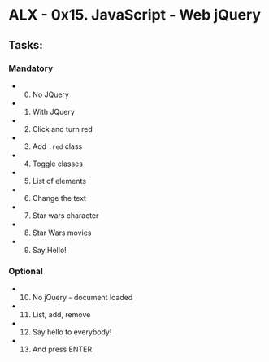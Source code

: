 # ALX - 0x15. JavaScript - Web jQuery

## Tasks:

### Mandatory

- 0. No JQuery
- 1. With JQuery
- 2. Click and turn red
- 3. Add `.red` class
- 4. Toggle classes
- 5. List of elements
- 6. Change the text
- 7. Star wars character
- 8. Star Wars movies
- 9. Say Hello!

### Optional

- 10. No jQuery - document loaded
- 11. List, add, remove
- 12. Say hello to everybody!
- 13. And press ENTER
